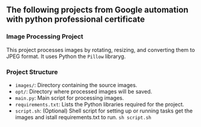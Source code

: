 ## The following projects from Google automation with python professional certificate

### Image Processing Project

This project processes images by rotating, resizing, and converting them to JPEG format. It uses Python the `Pillow` libraryg.

### Project Structure

- `images/`: Directory containing the source images.
- `opt/`: Directory where processed images will be saved.
- `main.py`: Main script for processing images.
- `requirements.txt`: Lists the Python libraries required for the project.
- `script.sh`: (Optional) Shell script for setting up or running tasks get the images and istall requirements.txt to run.
  `sh script.sh`
